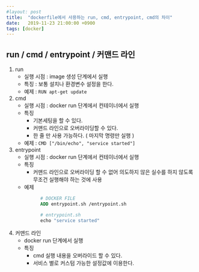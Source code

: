 ```yaml
---
#layout: post
title:  "dockerfile에서 사용하는 run, cmd, entrypoint, cmd의 차이"
date:   2019-11-23 21:00:00 +0900
tags: [docker]
---
```

## run / cmd / entrypoint / 커맨드 라인

1.  run
    -   실행 시점 : image 생성 단계에서 실행
    -   특징 : 보통 설치나 환경변수 설정을 한다.
    -   예제 : `RUN apt-get update`
2.  cmd
    -   실행 시점 : docker run 단계에서 컨테이너에서 실행
    -   특징
        -   기본세팅을 할 수 있다.
        -   커맨드 라인으로 오버라이딩할 수 있다.
        -   한 줄 만 사용 가능하다. ( 마지막 명령만 실행 )
    -   예제 : `CMD ["/bin/echo", "service started"]`
3.  entrypoint
    -   실행 시점 : docker run 단계에서 컨테이너에서 실행
    -   특징
        -   커맨드 라인으로 오버라이딩 할 수 없어 의도하지 않은 실수를 하지 않도록 무조건 실행해야 하는 것에 사용
    -   예제
        ```dockerfile
              # DOCKER FILE
              ADD entrypoint.sh /entrypoint.sh
        
              # entrypoint.sh
              echo "service started"
        ```
4.  커맨드 라인
    -   docker run 단계에서 실행
    -   특징
        -   cmd 실행 내용을 오버라이드 할 수 있다.
        -   서비스 별로 커스텀 가능한 설정값에 이용한다.